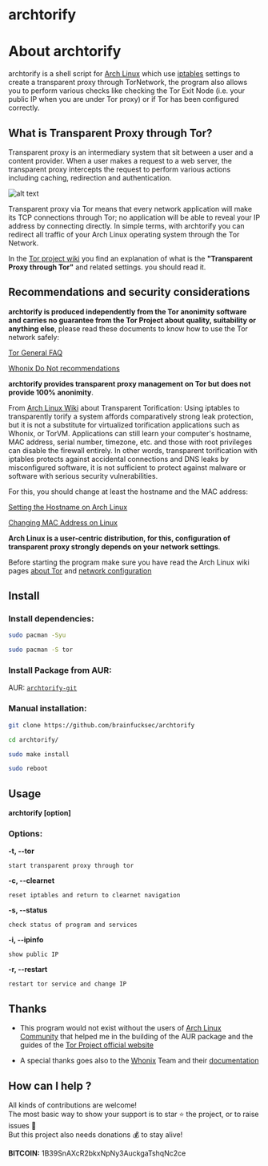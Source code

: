 # archtorify

# About archtorify

archtorify is a shell script for [Arch Linux](https://www.archlinux.org/) which use [iptables](https://www.netfilter.org/projects/iptables/index.html) settings to create a transparent proxy through TorNetwork, the program also allows you to perform various checks like checking the Tor Exit Node (i.e. your public IP when you are under Tor proxy) or if Tor has been configured correctly.

## What is Transparent Proxy through Tor?

Transparent proxy is an intermediary system that sit between a user and a content provider. When a user makes a request to a web server, the transparent proxy intercepts the request to perform various actions including caching, redirection and authentication.

![alt text](https://imgur.com/c9canu4.png)

Transparent proxy via Tor means that every network application will make its TCP connections through Tor; no application will be able to reveal your IP address by connecting directly.
In simple terms, with archtorify you can redirect all traffic of your Arch Linux operating system through the Tor Network.

In the [Tor project wiki](https://trac.torproject.org/projects/tor/wiki/doc/TransparentProxy) you find an explanation of what is the **"Transparent Proxy through Tor"** and related settings.
you should read it.

## Recommendations and security considerations

**archtorify is produced independently from the Tor anonimity software and carries no guarantee from the Tor Project about quality, suitability or anything else**, please read these documents to know how to use the Tor network safely:

[Tor General FAQ](https://www.torproject.org/docs/faq.html.en)

[Whonix Do Not recommendations](https://www.whonix.org/wiki/DoNot)

**archtorify provides transparent proxy management on Tor but does not provide 100% anonimity**.

From [Arch Linux Wiki](https://wiki.archlinux.org/index.php/Tor) about Transparent Torification: Using iptables to transparently torify a system affords comparatively strong leak protection, but it is not a substitute for virtualized torification applications such as Whonix, or TorVM.
Applications can still learn your computer's hostname, MAC address, serial number, timezone, etc. and those with root privileges can disable the firewall entirely. In other words, transparent torification with iptables protects against accidental connections and DNS leaks by misconfigured software, it is not sufficient to protect against malware or software with serious security vulnerabilities.

For this, you should change at least the hostname and the MAC address:

[Setting the Hostname on Arch Linux](https://wiki.archlinux.org/index.php/Network_configuration#Set_the_hostname)

[Changing MAC Address on Linux](https://wiki.archlinux.org/index.php/MAC_address_spoofing)

**Arch Linux is a user-centric distribution, for this, configuration of transparent proxy strongly depends on your network settings**.

Before starting the program make sure you have read the Arch Linux wiki pages [about Tor](https://wiki.archlinux.org/index.php/Tor) and [network configuration](https://wiki.archlinux.org/index.php/Network_configuration)

## Install

### Install dependencies:
```bash
sudo pacman -Syu

sudo pacman -S tor
```

### Install Package from AUR:

AUR: [`archtorify-git`](https://aur.archlinux.org/packages/archtorify-git)

### Manual installation:
```bash
git clone https://github.com/brainfucksec/archtorify

cd archtorify/

sudo make install

sudo reboot
```

## Usage

**archtorify [option]**

### Options:

**-t, --tor**

    start transparent proxy through tor

**-c, --clearnet**

    reset iptables and return to clearnet navigation

**-s, --status**

    check status of program and services

**-i, --ipinfo**

    show public IP

**-r, --restart**

    restart tor service and change IP

## Thanks

* This program would not exist without the users of [Arch Linux Community](https://bbs.archlinux.org/) that helped me in the building of the AUR package and the guides of the [Tor Project official website](https://www.torproject.org/)

* A special thanks goes also to the [Whonix](https://www.whonix.org/) Team and their [documentation](https://www.whonix.org/wiki/Documentation)

## How can I help ?

All kinds of contributions are welcome!<br />
The most basic way to show your support is to star :star: the project, or to raise issues :speech_balloon:<br />
But this project also needs donations :moneybag: to stay alive!

**BITCOIN:** 1B39SnAXcR2bkxNpNy3AuckgaTshqNc2ce
